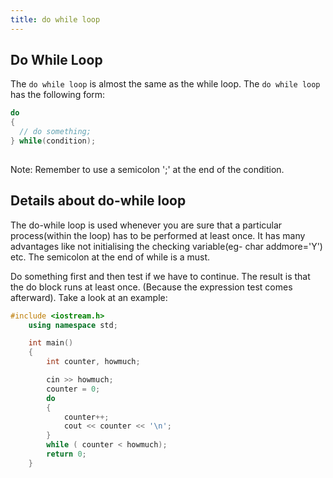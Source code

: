 ```yaml
---
title: do while loop
---
```

## Do While Loop

The `do while loop` is almost the same as the while loop. The `do while loop` has the following form:
```cpp
do 
{
  // do something;	
} while(condition);
	
```

Note: Remember to use a semicolon ';' at the end of the condition.

## Details about do-while loop

The do-while loop is used whenever you are sure that a particular process(within the loop) has to be performed at least once. It has many advantages like not initialising the checking variable(eg- char addmore='Y') etc. The semicolon at the end of while is a must.

Do something first and then test if we have to continue. The result is that the do block runs at least once. (Because the expression test comes afterward). Take a look at an example:

```cpp
#include <iostream.h>
	using namespace std;

	int main()
	{
		int counter, howmuch;

		cin >> howmuch;
		counter = 0;
		do
		{
			counter++;
			cout << counter << '\n';
		}
		while ( counter < howmuch);
		return 0;
	}
```
